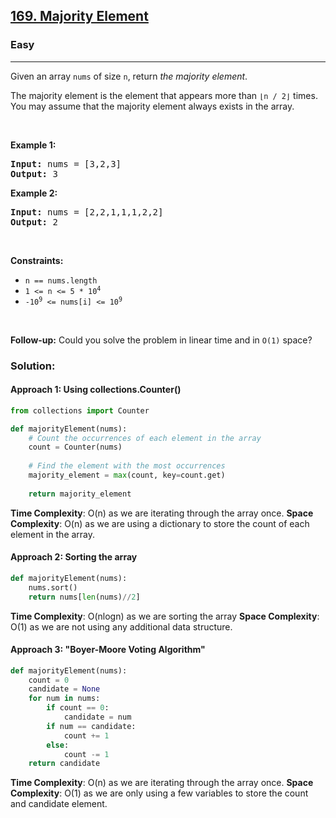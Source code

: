 <h2><a href="https://leetcode.com/problems/majority-element/">169. Majority Element</a></h2><h3>Easy</h3><hr><div><p>Given an array <code>nums</code> of size <code>n</code>, return <em>the majority element</em>.</p>

<p>The majority element is the element that appears more than <code>⌊n / 2⌋</code> times. You may assume that the majority element always exists in the array.</p>

<p>&nbsp;</p>
<p><strong class="example">Example 1:</strong></p>
<pre><strong>Input:</strong> nums = [3,2,3]
<strong>Output:</strong> 3
</pre><p><strong class="example">Example 2:</strong></p>
<pre><strong>Input:</strong> nums = [2,2,1,1,1,2,2]
<strong>Output:</strong> 2
</pre>
<p>&nbsp;</p>
<p><strong>Constraints:</strong></p>

<ul>
	<li><code>n == nums.length</code></li>
	<li><code>1 &lt;= n &lt;= 5 * 10<sup>4</sup></code></li>
	<li><code>-10<sup>9</sup> &lt;= nums[i] &lt;= 10<sup>9</sup></code></li>
</ul>

<p>&nbsp;</p>
<strong>Follow-up:</strong> Could you solve the problem in linear time and in <code>O(1)</code> space?</div>

### Solution:

####  Approach 1: Using collections.Counter()

```python
from collections import Counter

def majorityElement(nums):
    # Count the occurrences of each element in the array
    count = Counter(nums)
    
    # Find the element with the most occurrences
    majority_element = max(count, key=count.get)
    
    return majority_element
```
**Time Complexity**: O(n) as we are iterating through the array once.
**Space Complexity**: O(n) as we are using a dictionary to store the count of each element in the array.

#### Approach 2: Sorting the array
```python
def majorityElement(nums):
    nums.sort()
    return nums[len(nums)//2]
```
**Time Complexity**: O(nlogn) as we are sorting the array
**Space Complexity**: O(1) as we are not using any additional data structure.

#### Approach 3: "Boyer-Moore Voting Algorithm"


```python
def majorityElement(nums):
    count = 0
    candidate = None
    for num in nums:
        if count == 0:
            candidate = num
        if num == candidate:
            count += 1
        else:
            count -= 1
    return candidate
```
**Time Complexity**: O(n) as we are iterating through the array once.
**Space Complexity**: O(1) as we are only using a few variables to store the count and candidate element.
